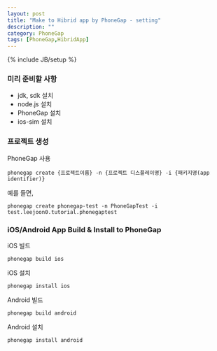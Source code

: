 ```yaml
---
layout: post
title: "Make to Hibrid app by PhoneGap - setting"
description: ""
category: PhoneGap
tags: [PhoneGap,HibridApp]
---
```

{% include JB/setup %}

### 미리 준비할 사항
* jdk, sdk 설치
* node.js 설치
* PhoneGap 설치
* ios-sim 설치

### 프로젝트 생성
PhoneGap 사용

    phonegap create {프로젝트이름} -n {프로젝트 디스플레이명} -i {패키지명(app identifier)}
    
예를 들면,

    phonegap create phonegap-test -n PhoneGapTest -i test.leejoon0.tutorial.phonegaptest

### iOS/Android App Build & Install to PhoneGap
iOS 빌드

    phonegap build ios
    
iOS 설치

    phonegap install ios

Android 빌드

    phonegap build android
    
Android 설치

    phonegap install android
